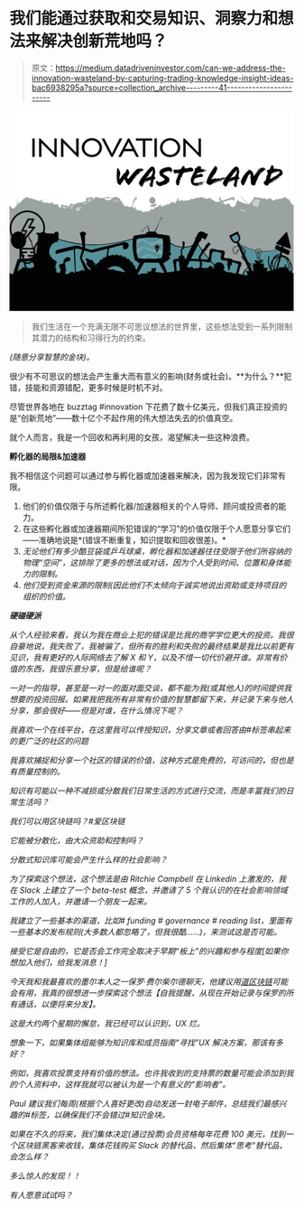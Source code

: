# 我们能通过获取和交易知识、洞察力和想法来解决创新荒地吗？

> 原文：<https://medium.datadriveninvestor.com/can-we-address-the-innovation-wasteland-by-capturing-trading-knowledge-insight-ideas-bac6938295a?source=collection_archive---------41----------------------->

![](img/ef3256177a1b4c353050f9d2e2c76f1a.png)

> 我们生活在一个充满无限不可思议想法的世界里，这些想法受到一系列限制其潜力的结构和习得行为的约束。

*(随意分享智慧的金块)。*

很少有不可思议的想法会产生重大而有意义的影响(财务或社会)。**为什么？**犯错，技能和资源错配，更多时候是时机不对。

尽管世界各地在 buzztag #innovation 下花费了数十亿美元，但我们真正投资的是“创新荒地”——数十亿个不起作用的伟大想法失去的价值真空。

就个人而言，我是一个回收和再利用的女孩，渴望解决一些这种浪费。

**孵化器的局限&加速器**

我不相信这个问题可以通过参与孵化器或加速器来解决，因为我发现它们非常有限。

1.  他们的价值仅限于与所述孵化器/加速器相关的个人导师、顾问或投资者的能力。
2.  在这些孵化器或加速器期间所犯错误的“学习”的价值仅限于个人愿意分享它们——准确地说是*(错误不断重复，知识提取和回收很差)。*
3.  *无论他们有多少酷豆袋或乒乓球桌，孵化器和加速器往往受限于他们所容纳的物理“空间”，这排除了更多的想法或对话，因为个人受到时间、位置和身体能力的限制。*
4.  *他们受到资金来源的限制(因此他们不太倾向于诚实地说出资助或支持项目的组织的价值。*

***硬碰硬派***

*从个人经验来看，我认为我在商业上犯的错误是比我的商学学位更大的投资。我很自豪地说，我失败了，我被骗了，但所有的胜利和失败的最终结果是我比以前更有见识，我有更好的人际网络去了解 X 和 Y，以及不惜一切代价避开谁。非常有价值的东西，我很乐意分享，但是给谁呢？*

*一对一的指导，甚至是一对一的面对面交谈，都不能为我(或其他人)的时间提供我想要的投资回报。如果我把我所有非常有价值的智慧都留下来，并记录下来与他人分享，那会很好——但是对谁，在什么情况下呢？*

*我喜欢一个在线平台，在这里我可以传授知识，分享文章或者回答由#标签串起来的更广泛的社区的问题*

*我喜欢捕捉和分享一个社区的错误的价值，这种方式是免费的，可访问的，但也是有质量控制的。*

*知识有可能以一种不减损或分散我们日常生活的方式进行交流，而是丰富我们的日常生活吗？*

*我们可以用区块链吗？#爱区块链*

*它能被分散化，由大众资助和控制吗？*

*分散式知识库可能会产生什么样的社会影响？*

*为了探索这个想法，这个想法是由 Ritchie Campbell 在 Linkedin 上激发的，我在 Slack 上建立了一个 beta-test 概念，并邀请了 5 个我认识的在社会影响领域工作的人加入，并邀请一个朋友一起来。*

*我建立了一些基本的渠道，比如# funding # governance # reading list，里面有一些基本的发布规则(大多数人都忽略了，但我很酷……)，来测试这是否可能。*

*接受它是自由的，它是否会工作完全取决于早期“板上”的兴趣和参与程度[如果你想加入他们，给我发消息！]*

*今天我和我最喜欢的墨尔本人之一保罗·费尔柴尔德聊天，他建议用[道区块链](https://medium.com/@charliecaruso/how-blockchain-could-cure-cancer-e8afc0f173ef)可能会有用，我真的很想进一步探索这个想法【自我提醒，从现在开始记录与保罗的所有通话，以便将来分发】。*

*这是大约两个星期的懈怠，我已经可以认识到，UX 烂。*

*想象一下，如果集体组能够为知识库和成员指南“寻找”UX 解决方案，那该有多好？*

*例如，我喜欢投票支持有价值的想法。也许我收到的支持票的数量可能会添加到我的个人资料中，这样我就可以被认为是一个有意义的“影响者”。*

*Paul 建议我们每周(根据个人喜好更改)自动发送一封电子邮件，总结我们最感兴趣的#标签，以确保我们不会错过#知识金块。*

*如果在不久的将来，我们集体决定(通过投票)会员资格每年花费 100 美元，找到一个区块链黑客来收钱，集体花钱购买 Slack 的替代品，然后集体“思考”替代品，会怎么样？*

*多么惊人的发现！！*

*有人愿意试试吗？*